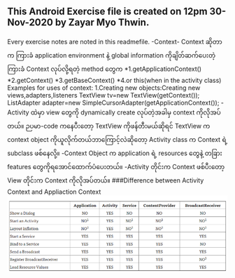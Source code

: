 ## This Android Exercise file is created on 12pm 30-Nov-2020 by Zayar Myo Thwin.

Every exercise notes are noted in this readmefile.
-Context-
Context ဆိုတာက ကြားခံ application environment နဲ့ global information ကိုချိတ်ဆက်ပေးတဲ့ကြားခံ
Context လုပ်လို့ရတဲ့ method တွေက
*1.getApplicationContext()
*2.getContext()
*3.getBaseContext()
*4.or this(when in the activity class)
Examples for uses of context:
1.Creating new objects:Creating new views,adapters,listeners
TextView tv=new TextView(getContext());
ListAdapter adapter=new SimpleCursorAdapter(getApplicationContext());
-Activity ထဲမှာ view တွေကို dynamically create လုပ်တဲ့အခါမှ context ကိုလိုအပ်တယ်။
ဉပမာ-code ကနေပီးတော့ TextView ကိုဖန်တီးမယ်ဆိုရင် TextView က context object
ကိုယူလိုက်တယ်ဘာကြောင့်လဲဆိုတော့ Activity class က Context ရဲ့ subclass ဖစ်နေလို့။
-Context Object က application ရဲ့ resources တွေနဲ့ တခြား features တွေကိုရအောင်ထောက်ပံပေးတယ်။
-Activity တိုင်းက Context ဖစ်ပီးတော့ View တိုင်းက Context ကိုလိုအပ်တယ်။
###Difference between Activity Context and Appliaction Context
![Context](context.png)
